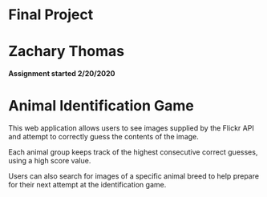 # Final Project
# Zachary Thomas

**Assignment started 2/20/2020**<br>

# Animal Identification Game

This web application allows users to see images supplied by the Flickr API and
attempt to correctly guess the contents of the image.

Each animal group keeps track of the highest consecutive correct guesses, using
a high score value.

Users can also search for images of a specific animal breed to help prepare
for their next attempt at the identification game.